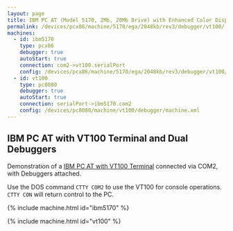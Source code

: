 ```yaml
---
layout: page
title: IBM PC AT (Model 5170, 2Mb, 20Mb Drive) with Enhanced Color Display, VT100, and Debuggers
permalink: /devices/pcx86/machine/5170/ega/2048kb/rev3/debugger/vt100/
machines:
  - id: ibm5170
    type: pcx86
    debugger: true
    autoStart: true
    connection: com2->vt100.serialPort
    config: /devices/pcx86/machine/5170/ega/2048kb/rev3/debugger/vt100/machine.xml
  - id: vt100
    type: pc8080
    debugger: true
    autoStart: true
    connection: serialPort->ibm5170.com2
    config: /devices/pc8080/machine/vt100/debugger/machine.xml
---
```


IBM PC AT with VT100 Terminal and Dual Debuggers
------------------------------------------------

Demonstration of a [IBM PC AT with VT100 Terminal](../../vt100/) connected via COM2, with Debuggers attached.

Use the DOS command `CTTY COM2` to use the VT100 for console operations.  `CTTY CON` will return control to the PC.

{% include machine.html id="ibm5170" %}

{% include machine.html id="vt100" %}
